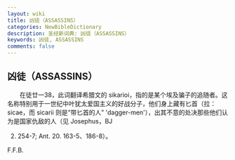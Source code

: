 ```yaml
---
layout: wiki
title: 凶徒（ASSASSINS）
categories: NewBibleDictionary
description: 圣经新词典: 凶徒（ASSASSINS）
keywords: 凶徒, ASSASSINS
comments: false
---
```


## 凶徒（ASSASSINS）

　　在徒廿一38，此词翻译希腊文的 sikarioi，指的是某个埃及骗子的追随者。这名称特别用于一世纪中叶犹太爱国主义的好战分子，他们身上藏有匕首（拉：sicae，而 sicarii 则是“带匕首的人” 'dagger-men'），出其不意的处决那些他们认为是国家仇敌的人（见 Josephus，BJ

2. 254-7; Ant. 20. 163-5、186-8）。

F.F.B.







